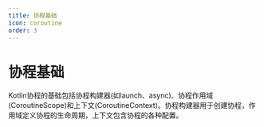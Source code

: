 ```yaml
---
title: 协程基础
icon: coroutine
order: 3
---
```


# 协程基础

Kotlin协程的基础包括协程构建器(如launch、async)、协程作用域(CoroutineScope)和上下文(CoroutineContext)。协程构建器用于创建协程，作用域定义协程的生命周期，上下文包含协程的各种配置。
